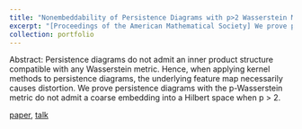 ```yaml
---
title: "Nonembeddability of Persistence Diagrams with p>2 Wasserstein Metric"
excerpt: "[Proceedings of the American Mathematical Society] We prove persistence diagrams with the p-Wasserstein metric do not admit a coarse embedding into a Hilbert space when p > 2. [paper](https://arxiv.org/abs/1910.13935), [talk](https://www.youtube.com/watch?v=opmtW2bbqO4)" 
collection: portfolio
---
```


Abstract: Persistence diagrams do not admit an inner product structure compatible with any Wasserstein metric. Hence, when applying kernel methods to persistence diagrams, the underlying feature map necessarily causes distortion. We prove persistence diagrams with the p-Wasserstein metric do not admit a coarse embedding into a Hilbert space when p > 2.  

[paper](https://arxiv.org/abs/1910.13935), [talk](https://www.youtube.com/watch?v=opmtW2bbqO4)